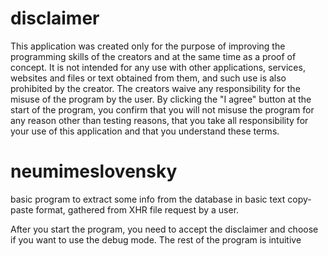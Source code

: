 # disclaimer
This application was created only for the purpose of improving the programming skills of the creators and at the same time as a proof of concept. It is not intended for any use with other applications, services, websites and files or text obtained from them, and such use is also prohibited by the creator. The creators waive any responsibility for the misuse of the program by the user.
By clicking the "I agree" button at the start of the program, you confirm that you will not misuse the program for any reason other than testing reasons, that you take all responsibility for your use of this application and that you understand these terms.




# neumimeslovensky
basic program to extract some info from the database in basic text copy-paste format, gathered from XHR file request by a user.

After you start the program, you need to accept the disclaimer and choose if you want to use the debug mode. The rest of the program is intuitive
